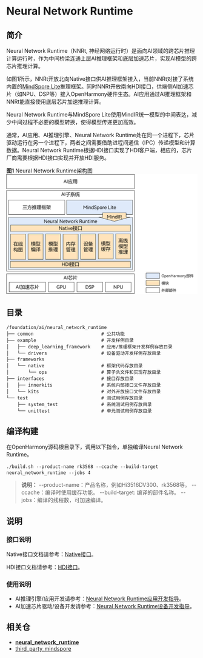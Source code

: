 # Neural Network Runtime

## 简介

Neural Network Runtime（NNRt, 神经网络运行时）是面向AI领域的跨芯片推理计算运行时，作为中间桥梁连通上层AI推理框架和底层加速芯片，实现AI模型的跨芯片推理计算。

如图1所示，NNRt开放北向Native接口供AI推理框架接入，当前NNRt对接了系统内置的[MindSpore Lite](https://gitee.com/openharmony/third_party_mindspore)推理框架。同时NNRt开放南向HDI接口，供端侧AI加速芯片（如NPU、DSP等）接入OpenHarmony硬件生态。AI应用通过AI推理框架和NNRt能直接使用底层芯片加速推理计算。

Neural Network Runtime与MindSpore Lite使用MindIR统一模型的中间表达，减少中间过程不必要的模型转换，使得模型传递更加高效。

通常，AI应用、AI推理引擎、Neural Network Runtime处在同一个进程下，芯片驱动运行在另一个进程下，两者之间需要借助进程间通信（IPC）传递模型和计算数据。Neural Network Runtime根据HDI接口实现了HDI客户端，相应的，芯片厂商需要根据HDI接口实现并开放HDI服务。

**图1** Neural Network Runtime架构图
!["Neural Network Runtime架构图"](neural_network_runtime_intro.png)

## 目录

```text
/foundation/ai/neural_network_runtime
├── common                         # 公共功能
├── example                        # 开发样例目录
│   ├── deep_learning_framework    # 应用/推理框架开发样例存放目录
│   └── drivers                    # 设备驱动开发样例存放目录
├── frameworks
│   └── native                     # 框架代码存放目录
│       └── ops                    # 算子头文件和实现存放目录
├── interfaces                     # 接口存放目录
│   ├── innerkits                  # 系统内部接口文件存放目录
│   └── kits                       # 对外开放接口文件存放目录 
└── test                           # 测试用例存放目录
    ├── system_test                # 系统测试用例存放目录
    └── unittest                   # 单元测试用例存放目录
```

## 编译构建

在OpenHarmony源码根目录下，调用以下指令，单独编译Neural Network Runtime。
```shell
./build.sh --product-name rk3568 --ccache --build-target neural_network_runtime --jobs 4
```
> **说明：** 
--product-name：产品名称，例如Hi3516DV300、rk3568等。
--ccache：编译时使用缓存功能。
--build-target: 编译的部件名称。
--jobs：编译的线程数，可加速编译。

## 说明

### 接口说明

Native接口文档请参考：[Native接口](https://gitee.com/openharmony-sig/interface_native_header/pulls/182)。

HDI接口文档请参考：[HDI接口](https://gitee.com/openharmony-sig/interface_native_header/pulls/179)。

### 使用说明

- AI推理引擎/应用开发请参考：[Neural Network Runtime应用开发指导](./neural-network-runtime-guidelines.md)。
- AI加速芯片驱动/设备开发请参考：[Neural Network Runtime设备开发指导](./example/drivers/README_zh.md)。

## 相关仓

- [**neural_network_runtime**](https://gitee.com/openharmony-sig/neural_network_runtime)
- [third_party_mindspore](https://gitee.com/openharmony/third_party_mindspore)
